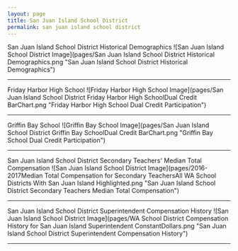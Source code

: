 ```yaml
---
layout: page
title: San Juan Island School District
permalink: san juan island school district
---
```



San Juan Island School District Historical Demographics
![San Juan Island School District Image](pages/San Juan Island School District Historical Demographics.png "San Juan Island School District Historical Demographics")

___

Friday Harbor High School
![Friday Harbor High School Image](pages/San Juan Island School District Friday Harbor High SchoolDual Credit BarChart.png "Friday Harbor High School Dual Credit Participation")

___

Griffin Bay School
![Griffin Bay School Image](pages/San Juan Island School District Griffin Bay SchoolDual Credit BarChart.png "Griffin Bay School Dual Credit Participation")

___

San Juan Island School District Secondary Teachers' Median Total Compensation
![San Juan Island School District Image](pages/2016-2017Median Total Compensation for Secondary TeachersAll WA School Districts With San Juan Island Highlighted.png "San Juan Island School District Secondary Teachers Median Total Compensation")

___

San Juan Island School District Superintendent Compensation History
![San Juan Island School District Image](pages/WA School District Compensation History for San Juan Island Superintendent ConstantDollars.png "San Juan Island School District Superintendent Compensation History")

___

